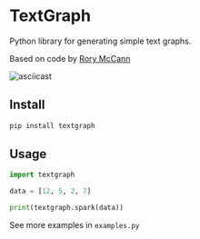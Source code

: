 # TextGraph

Python library for generating simple text graphs.

Based on code by [Rory McCann](https://github.com/rory)

![asciicast](asciicast.gif)

## Install

```bash
pip install textgraph
```

## Usage

```python
import textgraph

data = [12, 5, 2, 7]

print(textgraph.spark(data))
```

See more examples in `examples.py`
